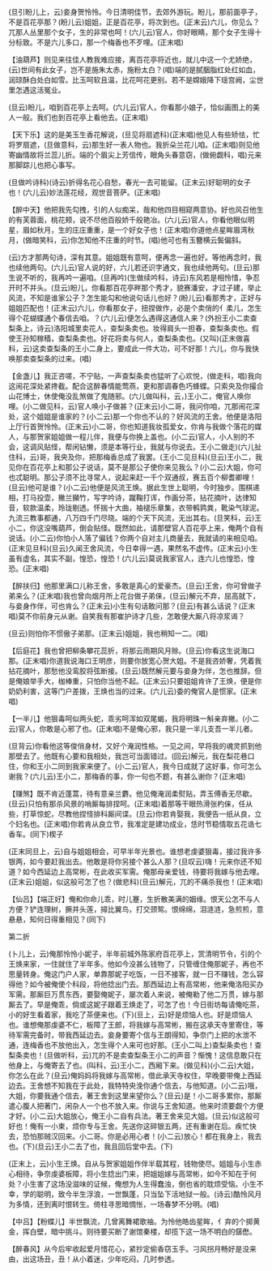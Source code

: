 <!-- { "loadSidebar": true } -->
(旦引盼儿上，云)妾身贺怜怜。今日清明佳节，去郊外游玩。盼儿，那前面亭子，不是百花亭那？(盼儿云)姐姐，正是百花亭，将次到也。(正末云)六儿，你见么？兀那人丛里那个女子，生的非常也呵！(六儿云)官人，你好眼睛，那个女子生得十分标致。不是六儿多口，那一个梅香也不歹哩。(正末唱)

【油葫芦】则见来往佳人教我难应接，离百花亭将近也，就儿中这一个尤娇绝，(云)世间有此女子，岂不是施朱太赤，施粉太白？(唱)端的是腻胭脂红处红如血，润琼酥白处白如雪。比玉呵软且温，比花呵花更别。若不是嫦娥降下瑶宫阙，尘世里怎遇这活冤业。

(旦云)盼儿，咱到百花亭上去呵。(六儿云)官人，你看那小娘子，恰似画图上的美人一般。我们也到百花亭上看他去。(正末唱)

【天下乐】这的是美玉生香花解说，(旦见将扇遮科)(正末唱)他见人有些矫怯，忙将罗扇遮，(旦做意科，云)那生好一表人物也。我折朵兰花儿咱。(正末唱)则见他寄幽情故将兰蕊儿折。端的个眉尖上芳信传，眼角头春意窃，(做俯觑科，唱)元来那脚踪儿也把心事写。

(旦做吟诗科)(诗云)折得名花心自愁，春光一去可能留。(正末云)好聪明的女子也！(六儿云)妙法莲花经，观世音菩萨。(正末唱)

【醉中天】他把我先勾拽，引的人似痴呆，哉和他四目相窥两意协。好也风召他生的有芙蓉面，桃花颊，说不尽他百般娇千般艳冶。(六儿云)官人，你看他眼似明星，眉如秋月，生的庄庄重重，是一个好女子也！(正末唱)你道他点星眸眉湾秋月，(做暗笑科，云)你怎知他不庄重的时节。(唱)他可也有玉簪横云鬓偏斜。

(云)方才那两句诗，深有其意。姐姐既有意呵，便再念一遍也好。等他再念时，我也续他两句。(六儿云)官人说的好，六儿若还识字通文，我也续他两句。(旦云)那生说不听的，我再吟一遍咱。(旦再吟)(生做续吟科，诗云)东风若是相怜惜，争忍开时不并头。(旦云)盼儿，你看那百花亭畔那个秀才，貌赛潘安，才过子建，举止风流，不知是谁家公子？怎生能勾和他说句话儿也好？(盼儿云)看那秀才，正好与姐姐匹配也！(正末云)六儿，你看那女子，扭捏做作，必是个卖俏的亻柔儿，怎生得个花蝴蝶通个春信去咱。？(六儿云)便怎么遇得这通信人来？(外扮王小二卖查梨条上，诗云)洛阳城里卖花人，查梨条卖也。妆得肩头一担春，查梨条卖也。假使王孙知稼穑，查梨条卖也。好花将卖与何人，查梨条卖也。(又叫)(正末做喜科，云)这卖查梨条的王小二身上，要成此一件大功，可不好那！六儿，你与我快唤那卖查梨条的过来。(唱)

【金盏儿】我正咨嗟，不宁贴，一声查梨条卖也猛听了心欢悦，(做走科，唱)我向这闹花深处紧搀截。配合这醉春情能莺燕，更和那调春色巧蜂蝶。只索央及你撮合山花博士，休使俺没乱煞做了鬼随邪。(六儿做叫科，云，)王小二，俺官人唤你哩。(小二做见科，云)官人唤小子做甚？(正末云)小二哥，我问你咱，兀那闹花深处，这个姐姐是谁家的？(小二云)那一个你也不认的？好风流的王舍。他便是洛阳上厅行首贺怜怜。(正末云)小二哥，你也知道我妆孤爱女，你肯与我做个落花的媒人，与那贺家姐姐做一程儿伴，我便与你换上盖也。(小二云)官人，小人别的不会，这调风贴怪，帮闲钻懒，须是本等行业，我就与你说去。王小二做走)(六儿扯住科，云)哥，我央及你，把那梅香总成了我罢。(王小二见旦科)(旦云)王小二，我见你在百花亭上和那公子说话，莫不是那公子使你来见我么？(小二云)大姐，你可也忒聪明。那公子须不比寻常人，说起来赶一千个双通叔，赛五百个柳耆卿哩！(旦云)他可是谁？(小二云)他便是风流王焕。据此生世上聪明，今时独步。围棋递相，打马投壶，撇兰攧竹，写字吟诗，蹴鞠打诨，作画分茶，拈花摘叶，达律知音，软款温柔，玲珑剔透。怀揣十大曲，袖褪乐章集，衣带鹌鹑粪，靴染气球泥。九流三教事都通，八万四千门尽晓。端的个天下风流，无出其右。(旦笑科，云)王小二，你这没嘴葫芦，倒会贴怪。既然如此，请那壁官人百花亭上来，俺两个自有说话。(小二云)你怕小人落了偏钱？你两个自对主儿商量去，我就请的来相见咱。(正末见旦科)(旦云)久闻王舍风流，今日幸得一遇，果然名不虚传。(正末云)小生虽有虚名，其实不副，惶恐，惶恐！(六儿云)莫说我家官人，连六儿也惶恐，惶恐。(正末唱)

【醉扶归】他那里满口儿称王舍，多敢是真心的爱豪杰。(旦云)王舍，你可曾做子弟来么？(正末唱)我也曾向烟月所上花台做子弟俫，(旦云)解元不弃，屈高就下，与妾身作伴，可也肯么？(正末云)小生有句话敢问那？(旦云)有甚么话说？(正末唱)莫不你前身元从谢。自笑我有那崔护诗才几些，怎敢便大厮八将凉浆谒？

(旦云)则怕你不惯傲子弟那。(正末云)姐姐，我也稍知一二。(唱)

【后庭花】我也曾把柳条攀花蕊折，将那云雨期风月赊。(旦云)你看这生说海口那。(正末唱)你道我说海口王明彦，则要你放宽心贺大姐。不是我咨娇奢，凭着我拈花摘叶，那愁他没鸾胶将弦断接。(旦云)既然解元要与妾身为伴，怎也推辞。但是俺娘举手大，枷棒重，只怕你当他不起。(正末云)只要姐姐肯许了王焕，便是你奶奶利害，这等门户差拨，王焕也当的过来。(六儿云)委的俺官人是惯家。(正末唱)

【一半儿】他狠毒呵似两头蛇，乖劣呵浑如双尾蝎，我将明珠一斛亲弃撇。(小二云)官人，你敢是心邪了也。(正末唱)不是俺心邪，我只是一半儿支吾一半儿者。

(旦背云)你看他这等俊俏身材，又好个淹润性格。一见之间，早将我的魂灵抓到他那壁去了。他既有心要和我相处，我岂可当面错过。(回云)解元，我在梨花巷口住，你和王小二同到我家来便了。(小二云)官人，我今日成就了这好事，你可怎么谢我？(六儿云)王小二，那梅香的事，你一句也不题，有甚么谢你？(正末唱)

【赚煞】既不肯近蓬蒿，待有意亲兰麝。他见俺淹润柔熨贴，弄玉傅香无尽歇。(旦云)只怕有那杀风景的哨厮每排捏呵。(正末唱)着那等干眼热滑张杓俫，任从些，打草惊蛇，尽教他捏怪排科厮间谍。(旦云)你若肯娶我，我便告一纸从良，立个妇名也。(正末唱)你若肯从良立节，我准定是建功成业，恁时节稳情取五花诰七香车。(同下)楔子

(正末同旦上，云)自与姐姐相会，可早半年光景也。谁想老虔婆狠毒，接过我许多银两，如今要赶我出去。他敢是将你另接个甚么人那？(旦叹云)嗨！元来你还不知道？如今西延边上高常彬，在此收买军需。俺那母亲爱钱，待要将我嫁与他去哩。(正末云)姐姐，似这般可怎了也？(做悲科)(旦云)解元，兀的不痛杀我也！(正末唱)

【仙吕】【端正好】俺和你命儿乖，时儿蹇，生折散美满的姻缘。恨天公怎不与人方便？铲连理树，撅并头莲，撏比翼鸟，打交颈鸳。恨绵绵，泪涟涟，急煎煎，意悬悬，知何日得重相见？(同下)

第二折

(卜儿上，云)俺那怜怜小妮子，半年前城外陈家府百花亭上，赏清明节令，引的个王焕来家，一住就住了半年多。他如今没甚么钱物了，只管缠住俺那妮子，再也不思量转身。俺这门户人家，单靠那妮子吃饭，一日不接客，就一日不赚钱，怎么容得他？如今被俺使个科段，将他捻出门去。那西延边上有高常彬，他来俺洛阳买办军需。那厮巨万贯东西，要娶俺妮子，屡次着人来说，被俺勒了他二万贯，嫁与那厮去了。早是俺乖，倘或这妮子跟着王焕走了，可怎了也！今日街坊每请俺吃茶，小的好生看着家，我吃了茶便来也。(下)(旦上，云)好是烦恼人也。好是烦恼人也。谁想俺那虔婆不仁，板障了王郎，将我嫁与高常彬，搬在这承天寺里寄住，等待军需完备时，带我西延边去。妾身要寄个信与王朗得知，争奈门上把的水泄不通，连梅香也不放他出入，怎生得个人来可也好那。(王小二叫上)查梨条卖也！查梨条卖也！(旦做听科，云)兀的不是卖查梨条王小二的声音？惭愧！这信息敢只在他身上，与俺寄去了也。(叫科，云)王小二，西厢下来。(做见科)(小二云)大姐，你怎么在此？(旦云)俺妈妈将我嫁与高常彬，借此承天寺权住，早晚要带俺上西延边去。王舍想不知我在于此处，我特特央浼你通个信去，与他知道。(小二云)哦，大姐，你要我通个信去，著王舍到这里来望你么？(旦云)是！小二哥多累你，那厮遣心腹人把著门，闲杂人一个也不放入来。你说与王舍知道。他来时须要觑个方便才好。(小二云)大姐放心，俺王小二自有兵法。著王舍来见大姐。(旦云)似这般可好也！俺有一小柬，烦你专与王舍。先送你这碎银五两，还有重谢在后。疾忙快去，恐怕那贼汉回来。小二哥。你是必用心者！(小二云)放心！都在我身上，我去也。(下)(旦云)王小二去了也，我且回后堂中去。(下)

(正末上，云)小生王焕。自从与贺家姐姐作伴半载其程，钱物使尽。姐姐与小生赤心相待，争奈虔婆板障，将小生捻出门来，把姐姐嫁与高常彬，如今不知在于何处？小生害了这场没滋味的证候，俺想为人生得蠢浊，倒也省的耽烦受恼。小生不幸，学的聪明，致今半生浮浪，一世飘蓬，只当坠下活地狱一般。(诗云)酷怜风月为多情，还到离时恨转生。倚柱寻思暗惆怅，一场春梦不分明。(唱)

【中吕】【粉蝶儿】半世飘流，几曾离舞裙歌袖。为怜他皓齿星眸，亻弃的个掷黄金，挥白壁，暗中挑斗。则待要买断了谢馆秦楼，却揽下这一场不明白的僝僽。

【醉春风】从今后牢收起爱月惜花心，紧抄定偷香窃玉手。刁风拐月畅好是没来由，出这场丑，丑！从小着迷，少年吃闷，几时参透。

